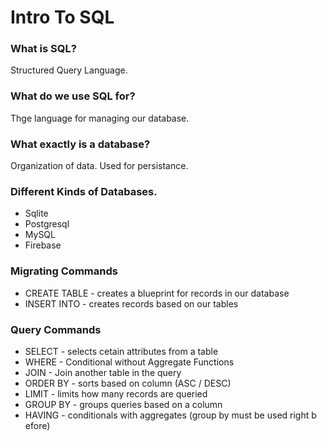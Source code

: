 # Intro To SQL

### What is SQL?
Structured Query Language. 

### What do we use SQL for?
Thge language for managing our database.

### What exactly is a database?
Organization of data. Used for persistance.

### Different Kinds of Databases.

* Sqlite
* Postgresql
* MySQL
* Firebase

### Migrating Commands
* CREATE TABLE - creates a blueprint for records in our database
* INSERT INTO - creates records based on our tables

### Query Commands
* SELECT - selects cetain attributes from a table
* WHERE - Conditional without Aggregate Functions
* JOIN - Join another table in the query
* ORDER BY - sorts based on column (ASC / DESC)
* LIMIT - limits how many records are queried
* GROUP BY - groups queries based on a column
* HAVING - conditionals with aggregates (group by must be used right b efore)